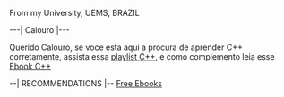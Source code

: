 From my University, UEMS, BRAZIL

---| Calouro |---

Querido Calouro, se voce esta aqui a procura de aprender C++ corretamente, assista essa  <a href="https://www.youtube.com/playlist?list=PL8eBmR3QtPL13Dkn5eEfmG9TmzPpTp0cV" target="_blank">playlist C++</a>, e como complemento leia esse <a href="https://www.ime.usp.br/~slago/slago-C++.pdf" target="_blank">Ebook C++</a>

--| RECOMMENDATIONS |--
<a href="https://github.com/EbookFoundation/free-programming-books/blob/main/books/free-programming-books-pt_BR.md" target="_blank">Free Ebooks</a>
